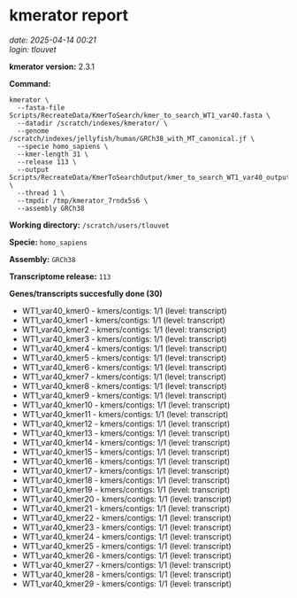 # kmerator report
*date: 2025-04-14 00:21*  
*login: tlouvet*

**kmerator version:** 2.3.1

**Command:**

```
kmerator \
  --fasta-file Scripts/RecreateData/KmerToSearch/kmer_to_search_WT1_var40.fasta \
  --datadir /scratch/indexes/kmerator/ \
  --genome /scratch/indexes/jellyfish/human/GRCh38_with_MT_canonical.jf \
  --specie homo_sapiens \
  --kmer-length 31 \
  --release 113 \
  --output Scripts/RecreateData/KmerToSearchOutput/kmer_to_search_WT1_var40_output \
  --thread 1 \
  --tmpdir /tmp/kmerator_7rndx5s6 \
  --assembly GRCh38
```

**Working directory:** `/scratch/users/tlouvet`

**Specie:** `homo_sapiens`

**Assembly:** `GRCh38`

**Transcriptome release:** `113`

**Genes/transcripts succesfully done (30)**

- WT1_var40_kmer0 - kmers/contigs: 1/1 (level: transcript)
- WT1_var40_kmer1 - kmers/contigs: 1/1 (level: transcript)
- WT1_var40_kmer2 - kmers/contigs: 1/1 (level: transcript)
- WT1_var40_kmer3 - kmers/contigs: 1/1 (level: transcript)
- WT1_var40_kmer4 - kmers/contigs: 1/1 (level: transcript)
- WT1_var40_kmer5 - kmers/contigs: 1/1 (level: transcript)
- WT1_var40_kmer6 - kmers/contigs: 1/1 (level: transcript)
- WT1_var40_kmer7 - kmers/contigs: 1/1 (level: transcript)
- WT1_var40_kmer8 - kmers/contigs: 1/1 (level: transcript)
- WT1_var40_kmer9 - kmers/contigs: 1/1 (level: transcript)
- WT1_var40_kmer10 - kmers/contigs: 1/1 (level: transcript)
- WT1_var40_kmer11 - kmers/contigs: 1/1 (level: transcript)
- WT1_var40_kmer12 - kmers/contigs: 1/1 (level: transcript)
- WT1_var40_kmer13 - kmers/contigs: 1/1 (level: transcript)
- WT1_var40_kmer14 - kmers/contigs: 1/1 (level: transcript)
- WT1_var40_kmer15 - kmers/contigs: 1/1 (level: transcript)
- WT1_var40_kmer16 - kmers/contigs: 1/1 (level: transcript)
- WT1_var40_kmer17 - kmers/contigs: 1/1 (level: transcript)
- WT1_var40_kmer18 - kmers/contigs: 1/1 (level: transcript)
- WT1_var40_kmer19 - kmers/contigs: 1/1 (level: transcript)
- WT1_var40_kmer20 - kmers/contigs: 1/1 (level: transcript)
- WT1_var40_kmer21 - kmers/contigs: 1/1 (level: transcript)
- WT1_var40_kmer22 - kmers/contigs: 1/1 (level: transcript)
- WT1_var40_kmer23 - kmers/contigs: 1/1 (level: transcript)
- WT1_var40_kmer24 - kmers/contigs: 1/1 (level: transcript)
- WT1_var40_kmer25 - kmers/contigs: 1/1 (level: transcript)
- WT1_var40_kmer26 - kmers/contigs: 1/1 (level: transcript)
- WT1_var40_kmer27 - kmers/contigs: 1/1 (level: transcript)
- WT1_var40_kmer28 - kmers/contigs: 1/1 (level: transcript)
- WT1_var40_kmer29 - kmers/contigs: 1/1 (level: transcript)

